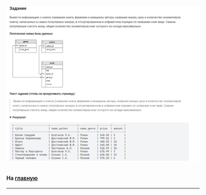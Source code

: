 

<img src="../art/2.2.7.task.png" alt="solution" >

```sql 

```
#### На [главную](https://github.com/BEPb/stepik_sql#readme)

---


